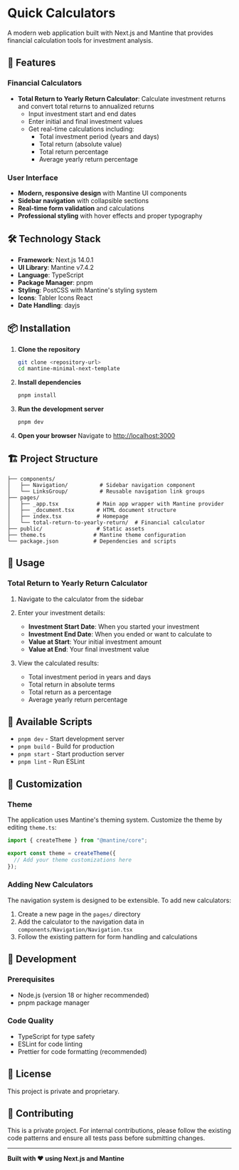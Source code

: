 # Quick Calculators

A modern web application built with Next.js and Mantine that provides financial calculation tools for investment analysis.

## 🚀 Features

### Financial Calculators
- **Total Return to Yearly Return Calculator**: Calculate investment returns and convert total returns to annualized returns
  - Input investment start and end dates
  - Enter initial and final investment values
  - Get real-time calculations including:
    - Total investment period (years and days)
    - Total return (absolute value)
    - Total return percentage
    - Average yearly return percentage

### User Interface
- **Modern, responsive design** with Mantine UI components
- **Sidebar navigation** with collapsible sections
- **Real-time form validation** and calculations
- **Professional styling** with hover effects and proper typography

## 🛠️ Technology Stack

- **Framework**: Next.js 14.0.1
- **UI Library**: Mantine v7.4.2
- **Language**: TypeScript
- **Package Manager**: pnpm
- **Styling**: PostCSS with Mantine's styling system
- **Icons**: Tabler Icons React
- **Date Handling**: dayjs

## 📦 Installation

1. **Clone the repository**
   ```bash
   git clone <repository-url>
   cd mantine-minimal-next-template
   ```

2. **Install dependencies**
   ```bash
   pnpm install
   ```

3. **Run the development server**
   ```bash
   pnpm dev
   ```

4. **Open your browser**
   Navigate to [http://localhost:3000](http://localhost:3000)

## 🏗️ Project Structure

```
├── components/
│   ├── Navigation/          # Sidebar navigation component
│   └── LinksGroup/          # Reusable navigation link groups
├── pages/
│   ├── _app.tsx            # Main app wrapper with Mantine provider
│   ├── _document.tsx       # HTML document structure
│   ├── index.tsx           # Homepage
│   └── total-return-to-yearly-return/  # Financial calculator
├── public/                 # Static assets
├── theme.ts               # Mantine theme configuration
└── package.json           # Dependencies and scripts
```

## 🧮 Usage

### Total Return to Yearly Return Calculator

1. Navigate to the calculator from the sidebar
2. Enter your investment details:
   - **Investment Start Date**: When you started your investment
   - **Investment End Date**: When you ended or want to calculate to
   - **Value at Start**: Your initial investment amount
   - **Value at End**: Your final investment value

3. View the calculated results:
   - Total investment period in years and days
   - Total return in absolute terms
   - Total return as a percentage
   - Average yearly return percentage

## 🚀 Available Scripts

- `pnpm dev` - Start development server
- `pnpm build` - Build for production
- `pnpm start` - Start production server
- `pnpm lint` - Run ESLint

## 🎨 Customization

### Theme
The application uses Mantine's theming system. Customize the theme by editing `theme.ts`:

```typescript
import { createTheme } from "@mantine/core";

export const theme = createTheme({
  // Add your theme customizations here
});
```

### Adding New Calculators
The navigation system is designed to be extensible. To add new calculators:

1. Create a new page in the `pages/` directory
2. Add the calculator to the navigation data in `components/Navigation/Navigation.tsx`
3. Follow the existing pattern for form handling and calculations

## 🔧 Development

### Prerequisites
- Node.js (version 18 or higher recommended)
- pnpm package manager

### Code Quality
- TypeScript for type safety
- ESLint for code linting
- Prettier for code formatting (recommended)

## 📝 License

This project is private and proprietary.

## 🤝 Contributing

This is a private project. For internal contributions, please follow the existing code patterns and ensure all tests pass before submitting changes.

---

**Built with ❤️ using Next.js and Mantine**
